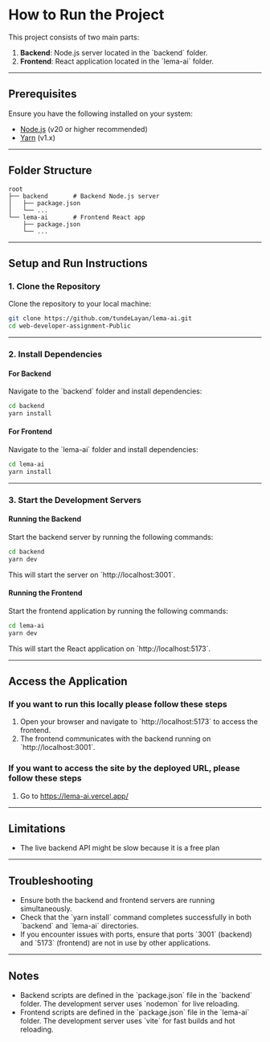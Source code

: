 # How to Run the Project

This project consists of two main parts:

1. **Backend**: Node.js server located in the \`backend\` folder.
2. **Frontend**: React application located in the \`lema-ai\` folder.

---

## Prerequisites

Ensure you have the following installed on your system:

-   [Node.js](https://nodejs.org/) (v20 or higher recommended)
-   [Yarn](https://classic.yarnpkg.com/) (v1.x)

---

## Folder Structure

```
root
├── backend       # Backend Node.js server
│   ├── package.json
│   └── ...
└── lema-ai       # Frontend React app
    ├── package.json
    └── ...
```

---

## Setup and Run Instructions

### 1. Clone the Repository

Clone the repository to your local machine:

```bash
git clone https://github.com/tundeLayan/lema-ai.git
cd web-developer-assignment-Public
```

---

### 2. Install Dependencies

#### For Backend

Navigate to the \`backend\` folder and install dependencies:

```bash
cd backend
yarn install
```

#### For Frontend

Navigate to the \`lema-ai\` folder and install dependencies:

```bash
cd lema-ai
yarn install
```

---

### 3. Start the Development Servers

#### Running the Backend

Start the backend server by running the following commands:

```bash
cd backend
yarn dev
```

This will start the server on \`http://localhost:3001\`.

#### Running the Frontend

Start the frontend application by running the following commands:

```bash
cd lema-ai
yarn dev
```

This will start the React application on \`http://localhost:5173\`.

---

## Access the Application

### If you want to run this locally please follow these steps

1. Open your browser and navigate to \`http://localhost:5173\` to access the frontend.
2. The frontend communicates with the backend running on \`http://localhost:3001\`.

### If you want to access the site by the deployed URL, please follow these steps

1. Go to https://lema-ai.vercel.app/

---

## Limitations

-   The live backend API might be slow because it is a free plan

---

## Troubleshooting

-   Ensure both the backend and frontend servers are running simultaneously.
-   Check that the \`yarn install\` command completes successfully in both \`backend\` and \`lema-ai\` directories.
-   If you encounter issues with ports, ensure that ports \`3001\` (backend) and \`5173\` (frontend) are not in use by other applications.

---

## Notes

-   Backend scripts are defined in the \`package.json\` file in the \`backend\` folder. The development server uses \`nodemon\` for live reloading.
-   Frontend scripts are defined in the \`package.json\` file in the \`lema-ai\` folder. The development server uses \`vite\` for fast builds and hot reloading.

```

```

